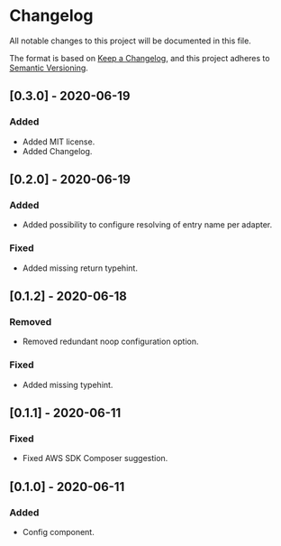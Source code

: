 # Changelog
All notable changes to this project will be documented in this file.

The format is based on [Keep a Changelog](https://keepachangelog.com/en/1.0.0/),
and this project adheres to [Semantic Versioning](https://semver.org/spec/v2.0.0.html).

## [0.3.0] - 2020-06-19
### Added
- Added MIT license.
- Added Changelog.

## [0.2.0] - 2020-06-19
### Added
- Added possibility to configure resolving of entry name per adapter.

### Fixed
- Added missing return typehint.

## [0.1.2] - 2020-06-18
### Removed
- Removed redundant noop configuration option.

### Fixed
- Added missing typehint.

## [0.1.1] - 2020-06-11
### Fixed
- Fixed AWS SDK Composer suggestion.

## [0.1.0] - 2020-06-11
### Added
- Config component.
